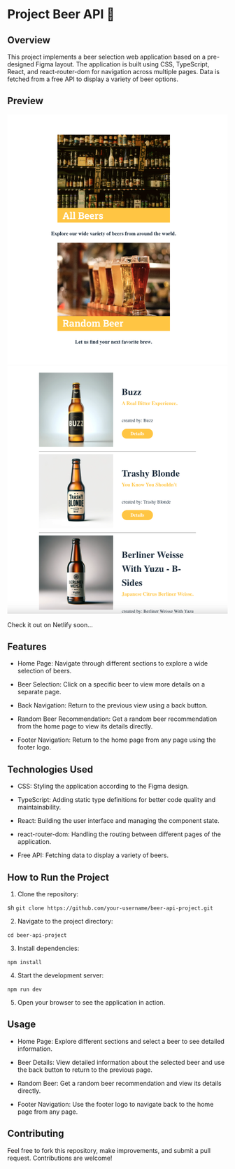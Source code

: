 # Project Beer API 🍻

## Overview

This project implements a beer selection web application based on a pre-designed Figma layout. The application is built using CSS, TypeScript, React, and react-router-dom for navigation across multiple pages. Data is fetched from a free API to display a variety of beer options.

## Preview

![screenshot](./public/IMGs/HomePreviewShot.png)
![screenshot](./public/IMGs/AllBeersPreviewShot.png)

Check it out on Netlify soon...

## Features

- Home Page: Navigate through different sections to explore a wide selection of beers.

- Beer Selection: Click on a specific beer to view more details on a separate page.

- Back Navigation: Return to the previous view using a back button.

- Random Beer Recommendation: Get a random beer recommendation from the home page to view its details directly.

- Footer Navigation: Return to the home page from any page using the footer logo.

## Technologies Used

- CSS: Styling the application according to the Figma design.

- TypeScript: Adding static type definitions for better code quality and maintainability.

- React: Building the user interface and managing the component state.

- react-router-dom: Handling the routing between different pages of the application.

- Free API: Fetching data to display a variety of beers.

## How to Run the Project

1. Clone the repository:

sh
`git clone https://github.com/your-username/beer-api-project.git`

2. Navigate to the project directory:

`cd beer-api-project`

3. Install dependencies:

`npm install`

4. Start the development server:

`npm run dev`

5. Open your browser to see the application in action.

## Usage

- Home Page: Explore different sections and select a beer to see detailed information.

- Beer Details: View detailed information about the selected beer and use the back button to return to the previous page.

- Random Beer: Get a random beer recommendation and view its details directly.

- Footer Navigation: Use the footer logo to navigate back to the home page from any page.

## Contributing

Feel free to fork this repository, make improvements, and submit a pull request. Contributions are welcome!
